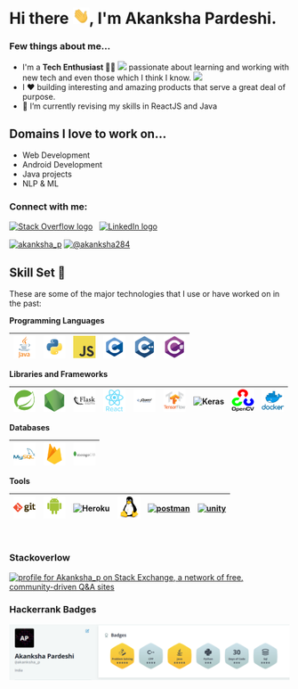 
# Hi there <img src="https://raw.githubusercontent.com/ABSphreak/ABSphreak/master/gifs/Hi.gif" width="30">, I'm Akanksha Pardeshi.
 
### Few things about me...
 * I'm a **Tech Enthusiast 👩‍💻** <img src="https://camo.githubusercontent.com/63371d36886ee658f5a97401f393e1ab1684b2fd3de674b8f5efc7d410b2a3d0/68747470733a2f2f6d656469612e67697068792e636f6d2f6d656469612f57556c706c634d704f43456d5447427442572f67697068792e676966" height="23"/> passionate about learning and working with new tech and even those which I think I know. <img src="https://camo.githubusercontent.com/be37cdc8f930300096c506ad4574eaae977c48fbb2705cfcb92f4eeab8282c7a/68747470733a2f2f6d656469612e67697068792e636f6d2f6d656469612f56674344417a634b767352364f4d307557672f67697068792e676966" height="30"/>
 * I ❤ building interesting and amazing products that serve a great deal of purpose.
 * 🌱 I’m currently revising my skills in ReactJS and Java

## Domains I love to work on...
* Web Development
* Android Development
* Java projects
* NLP & ML

<h3 align="left">Connect with me:</h3>

[<img src="https://img.shields.io/badge/Stack%20Overflow-282C34?logo=stackoverflow&logoColor=FE7A16" alt="Stack Overflow logo" title="Stack Overflow" height="25"/>](https://stackoverflow.com/users/akanksha_p)
&nbsp;
[<img src="https://img.shields.io/badge/LinkedIn-282C34?logo=linkedin&logoColor=0077B5" alt="LinkedIn logo" title="LinkedIn" height="25" />](https://linkedin.com/in/akanksha-pardeshi-7a243115a)

<a href="https://www.hackerrank.com/akanksha_p" target="blank"><img align="center" src="https://img.shields.io/badge/Hackerrank-282C34?logo=hackerrank&logoColor=FE7A16" alt="akanksha_p" height="25" /></a>
<a href="https://www.hackerearth.com/@akanksha284" target="blank"><img align="center" src="https://img.shields.io/badge/Hackerearth-282C34?logo=hackerearth&logoColor=FE7A16" alt="@akanksha284" height="25" /></a>
</p>

## Skill Set :muscle:

These are some of the major technologies that I use or have worked on in the past:

**Programming Languages**

<img title="Java" alt="Java" width="40px" src="https://raw.githubusercontent.com/github/explore/master/topics/java/java.png"/>|<img title="Python" alt="Python" width="40px" src="https://raw.githubusercontent.com/github/explore/master/topics/python/python.png" />|<img alt="JS" title="JavaScript" width="40px" src="https://raw.githubusercontent.com/github/explore/master/topics/javascript/javascript.png">|<img title="C" alt="C" width="40px" src="https://raw.githubusercontent.com/github/explore/master/topics/c/c.png">|<img title="C++" alt="C++" width="40px" src="https://raw.githubusercontent.com/github/explore/master/topics/cpp/cpp.png"/>|<a href="https://www.w3schools.com/cs/" target="_blank" rel="noreferrer"> <img src="https://raw.githubusercontent.com/devicons/devicon/master/icons/csharp/csharp-original.svg" alt="csharp" width="40" height="40"/> </a> 
|--|--|--|--|--|--|

**Libraries and Frameworks**

<img title="SpringBoot" alt="Spring" width="40px" src="https://raw.githubusercontent.com/github/explore/master/topics/spring/spring.png"/>|<img title="Node Js" alt="Node Js" width="40px" src="https://raw.githubusercontent.com/github/explore/80688e429a7d4ef2fca1e82350fe8e3517d3494d/topics/nodejs/nodejs.png"/>|<img title="Flask" alt="Flask" width="40px" src="https://raw.githubusercontent.com/github/explore/master/topics/flask/flask.png">|<a href="https://reactjs.org/" target="_blank" rel="noreferrer"> <img src="https://raw.githubusercontent.com/devicons/devicon/master/icons/react/react-original-wordmark.svg" alt="react" width="40" height="40"/> </a>|<img title="jQuery" alt="jQuery" width="40px" src="https://raw.githubusercontent.com/github/explore/master/topics/jquery/jquery.png">|<img title="TensorFlow" alt="TensorFlow" width="40px" src="https://raw.githubusercontent.com/github/explore/master/topics/tensorflow/tensorflow.png">|<img title="Keras" alt="Keras" width="40px" src="https://upload.wikimedia.org/wikipedia/commons/thumb/a/ae/Keras_logo.svg/240px-Keras_logo.svg.png">|<img title="OpenCV" alt="OpenCV" width="40px" src="https://raw.githubusercontent.com/github/explore/master/topics/opencv/opencv.png">|<img title="Docker" alt="Docker" width="40px" src="https://raw.githubusercontent.com/github/explore/master/topics/docker/docker.png">
|--|--|--|--|--|--|--|--|--|

**Databases**

<a href="https://www.mysql.com/" target="_blank" rel="noreferrer"> <img src="https://raw.githubusercontent.com/devicons/devicon/master/icons/mysql/mysql-original-wordmark.svg" alt="mysql" width="40" height="40"/> </a>|<img title="Firebase" alt="Firebase" width="40px" src="https://raw.githubusercontent.com/github/explore/main/topics/firebase/firebase.png">|<img title="MongoDB" alt="MongoDB" width="40px" src="https://raw.githubusercontent.com/github/explore/master/topics/mongodb/mongodb.png"><br>
|--|--|--|

**Tools**

<img title="git" alt="git" width="40px" src="https://raw.githubusercontent.com/github/explore/master/topics/git/git.png">|<a href="https://developer.android.com" target="_blank" rel="noreferrer"> <img src="https://raw.githubusercontent.com/devicons/devicon/master/icons/android/android-original-wordmark.svg" alt="android" width="40" height="40"/> </a>|<img title="Heroku" alt="Heroku" width="40px" src="https://img.icons8.com/color/48/000000/heroku.png">|<a href="https://www.linux.org/" target="_blank" rel="noreferrer"> <img src="https://raw.githubusercontent.com/devicons/devicon/master/icons/linux/linux-original.svg" alt="linux" width="40" height="40"/> </a> |<a href="https://postman.com" target="_blank" rel="noreferrer"> <img src="https://www.vectorlogo.zone/logos/getpostman/getpostman-icon.svg" alt="postman" width="40" height="40"/> </a>|<a href="https://unity.com/" target="_blank" rel="noreferrer"> <img src="https://www.vectorlogo.zone/logos/unity3d/unity3d-icon.svg" alt="unity" width="40" height="40"/> </a> 
|--|--|--|--|--|--|
<br>

### Stackoverlow 
<a href="https://stackexchange.com/users/14021967"><img src="https://stackexchange.com/users/flair/14021967.png" width="208" height="58" alt="profile for Akanksha_p on Stack Exchange, a network of free, community-driven Q&amp;A sites" title="profile for Akanksha_p on Stack Exchange, a network of free, community-driven Q&amp;A sites"></a>

### Hackerrank Badges
![](https://github.com/akanksha3008/akanksha3008/blob/main/HackerrankLatetBadges.PNG)

<!---
akanksha3008/akanksha3008 is a ✨ special ✨ repository because its `README.md` (this file) appears on your GitHub profile.
You can click the Preview link to take a look at your changes.
--->
